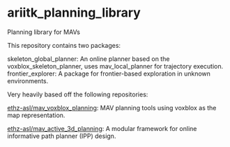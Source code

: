 # ariitk_planning_library

Planning library for MAVs

This repository contains two packages:

skeleton_global_planner: An online planner based on the voxblox_skeleton_planner, uses mav_local_planner for trajectory execution.
frontier_explorer: A package for frontier-based exploration in unknown environments.

Very heavily based off the following repositories:

[ethz-asl/mav_voxblox_planning](https://www.github.com/ethz-asl/mav_voxblox_planning): MAV planning tools using voxblox as the map representation.

[ethz-asl/mav_active_3d_planning](https://www.github.com/ethz-asl/mav_active_3d_planning): A modular framework for online informative path planner (IPP) design.
